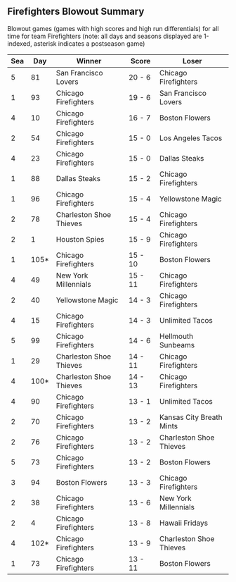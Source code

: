 ## Firefighters Blowout Summary



Blowout games (games with high scores and high run differentials) for all time for team Firefighters (note: all days and seasons displayed are 1-indexed, asterisk indicates a postseason game)


| Sea | Day | Winner | Score | Loser | 
| ------ |------ |------ |------ |------ |
| 5 | 81 | San Francisco Lovers | 20 - 6 | Chicago Firefighters | 
| 1 | 93 | Chicago Firefighters | 19 - 6 | San Francisco Lovers | 
| 4 | 10 | Chicago Firefighters | 16 - 7 | Boston Flowers | 
| 2 | 54 | Chicago Firefighters | 15 - 0 | Los Angeles Tacos | 
| 4 | 23 | Chicago Firefighters | 15 - 0 | Dallas Steaks | 
| 1 | 88 | Dallas Steaks | 15 - 2 | Chicago Firefighters | 
| 1 | 96 | Chicago Firefighters | 15 - 4 | Yellowstone Magic | 
| 2 | 78 | Charleston Shoe Thieves | 15 - 4 | Chicago Firefighters | 
| 2 | 1 | Houston Spies | 15 - 9 | Chicago Firefighters | 
| 1 | 105* | Chicago Firefighters | 15 - 10 | Boston Flowers | 
| 4 | 49 | New York Millennials | 15 - 11 | Chicago Firefighters | 
| 2 | 40 | Yellowstone Magic | 14 - 3 | Chicago Firefighters | 
| 4 | 15 | Chicago Firefighters | 14 - 3 | Unlimited Tacos | 
| 5 | 99 | Chicago Firefighters | 14 - 6 | Hellmouth Sunbeams | 
| 1 | 29 | Charleston Shoe Thieves | 14 - 11 | Chicago Firefighters | 
| 4 | 100* | Charleston Shoe Thieves | 14 - 13 | Chicago Firefighters | 
| 4 | 90 | Chicago Firefighters | 13 - 1 | Unlimited Tacos | 
| 2 | 70 | Chicago Firefighters | 13 - 2 | Kansas City Breath Mints | 
| 2 | 76 | Chicago Firefighters | 13 - 2 | Charleston Shoe Thieves | 
| 5 | 73 | Chicago Firefighters | 13 - 2 | Boston Flowers | 
| 3 | 94 | Boston Flowers | 13 - 3 | Chicago Firefighters | 
| 2 | 38 | Chicago Firefighters | 13 - 6 | New York Millennials | 
| 2 | 4 | Chicago Firefighters | 13 - 8 | Hawaii Fridays | 
| 4 | 102* | Chicago Firefighters | 13 - 9 | Charleston Shoe Thieves | 
| 1 | 73 | Chicago Firefighters | 13 - 11 | Boston Flowers | 


